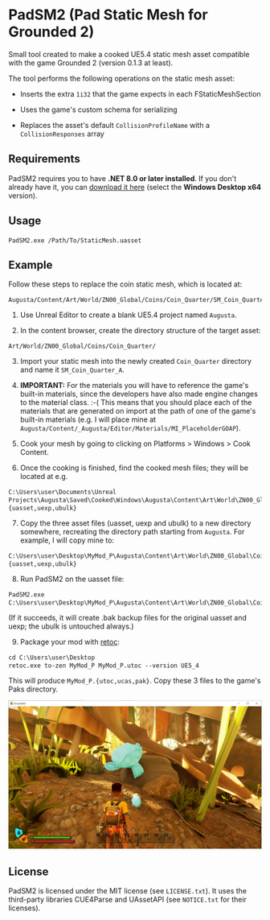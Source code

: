 ﻿# PadSM2 (Pad Static Mesh for Grounded 2)

Small tool created to make a cooked UE5.4 static mesh asset compatible with the game Grounded 2
(version 0.1.3 at least).

The tool performs the following operations on the static mesh asset:

 * Inserts the extra `1i32` that the game expects in each FStaticMeshSection

 * Uses the game's custom schema for serializing

 * Replaces the asset's default `CollisionProfileName` with a `CollisionResponses` array

## Requirements

PadSM2 requires you to have **.NET 8.0 or later installed**. If you don't already have it, you
can [download it here](https://dotnet.microsoft.com/en-us/download/dotnet/8.0/runtime)
(select the **Windows Desktop x64** version).

## Usage

```
PadSM2.exe /Path/To/StaticMesh.uasset
```

## Example

Follow these steps to replace the coin static mesh, which is located at:

```
Augusta/Content/Art/World/ZN00_Global/Coins/Coin_Quarter/SM_Coin_Quarter_A.uasset
```

1. Use Unreal Editor to create a blank UE5.4 project named `Augusta`.

2. In the content browser, create the directory structure of the target asset:

```
Art/World/ZN00_Global/Coins/Coin_Quarter/
```

3. Import your static mesh into the newly created `Coin_Quarter` directory and name
it `SM_Coin_Quarter_A`.

4. **IMPORTANT:** For the materials you will have to reference the game's built-in
materials, since the developers have also made engine changes to the material class. :-(
This means that you should place each of the materials that are generated on import
at the path of one of the game's built-in materials (e.g. I will place mine at
`Augusta/Content/_Augusta/Editor/Materials/MI_PlaceholderGOAP`).

5. Cook your mesh by going to clicking on Platforms > Windows > Cook Content.

6. Once the cooking is finished, find the cooked mesh files; they will be located at e.g.

```
C:\Users\user\Documents\Unreal Projects\Augusta\Saved\Cooked\Windows\Augusta\Content\Art\World\ZN00_Global\Coins\Coin_Quarter\SM_Coin_Quarter_A.{uasset,uexp,ubulk}
```

7. Copy the three asset files (uasset, uexp and ubulk) to a new directory somewhere, recreating the directory path starting from `Augusta`.
For example, I will copy mine to:

```
C:\Users\user\Desktop\MyMod_P\Augusta\Content\Art\World\ZN00_Global\Coins\Coin_Quarter\SM_Coin_Quarter_A.{uasset,uexp,ubulk}
```

8. Run PadSM2 on the uasset file:

```
PadSM2.exe C:\Users\user\Desktop\MyMod_P\Augusta\Content\Art\World\ZN00_Global\Coins\Coin_Quarter\SM_Coin_Quarter_A.uasset
```

(If it succeeds, it will create .bak backup files for the original uasset and uexp; the ubulk is untouched always.)

9. Package your mod with [retoc](https://github.com/trumank/retoc):

```
cd C:\Users\user\Desktop
retoc.exe to-zen MyMod_P MyMod_P.utoc --version UE5_4
```

This will produce `MyMod_P.{utoc,ucas,pak}`. Copy these 3 files to the game's Paks directory.

![example](/example.jpg)

## License

PadSM2 is licensed under the MIT license (see `LICENSE.txt`). It uses the third-party libraries
CUE4Parse and UAssetAPI (see `NOTICE.txt` for their licenses).
